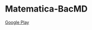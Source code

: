 # Matematica-BacMD

[Google Play](https://play.google.com/store/apps/details?id=com.BeFree.MatematicaBacMD)
